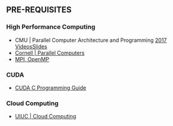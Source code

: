 ## PRE-REQUISITES 

### High Performance Computing 
- CMU | Parallel Computer Architecture and Programming [2017 Videos](https://mediatech-stream.andrew.cmu.edu/Mediasite/Catalog/Full/d9502528c9724ad8b726f27a3a10c3a921)[Slides](http://15418.courses.cs.cmu.edu/spring2017/lectures)
- [Cornell | Parallel Computers](http://www.cs.cornell.edu/~bindel/class/cs5220-f11/lectures.html)
- [MPI, OpenMP](http://compsci.hunter.cuny.edu/~sweiss/course_materials/csci493.65/csci493.65_spr14.php)

### CUDA
- [CUDA C Programming Guide](https://docs.nvidia.com/cuda/cuda-c-programming-guide/index.html)

### Cloud Computing
- [UIUC | Cloud Computing](https://www.coursera.org/specializations/cloud-computing)